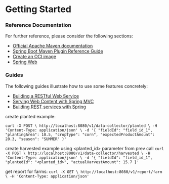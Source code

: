 # Getting Started

### Reference Documentation
For further reference, please consider the following sections:

* [Official Apache Maven documentation](https://maven.apache.org/guides/index.html)
* [Spring Boot Maven Plugin Reference Guide](https://docs.spring.io/spring-boot/docs/3.2.3/maven-plugin/reference/html/)
* [Create an OCI image](https://docs.spring.io/spring-boot/docs/3.2.3/maven-plugin/reference/html/#build-image)
* [Spring Web](https://docs.spring.io/spring-boot/docs/3.2.3/reference/htmlsingle/index.html#web)

### Guides
The following guides illustrate how to use some features concretely:

* [Building a RESTful Web Service](https://spring.io/guides/gs/rest-service/)
* [Serving Web Content with Spring MVC](https://spring.io/guides/gs/serving-web-content/)
* [Building REST services with Spring](https://spring.io/guides/tutorials/rest/)

create planted example: 

`curl -X POST \
  http://localhost:8080/v1/data-collector/planted \
  -H 'Content-Type: application/json' \
  -d '{
    "fieldId": "field_id_1",
    "plantingArea": 10.5,
    "cropType": "corn",
    "expectedProductAmount": 20.3,
    "season": "SUMMER"
}'`

create harvested example using <planted_id> parameter from prev call
`curl -X POST \
  http://localhost:8080/v1/data-collector/harvested \
  -H 'Content-Type: application/json' \
  -d '{
    "fieldId": "field_id_1",
    "plantedId": "<planted_id>",
    "actualHarvestAmount": 15.7
}'`

get report for farms:
`curl -X GET \
http://localhost:8080/v1/report/farm \
-H 'Content-Type: application/json'`